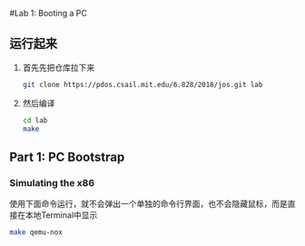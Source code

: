 #Lab 1: Booting a PC

## 运行起来

1. 首先先把仓库拉下来

   ```bash
   git clone https://pdos.csail.mit.edu/6.828/2018/jos.git lab
   ```

2. 然后编译

   ```bash
   cd lab
   make
   ```

## Part 1: PC Bootstrap

### Simulating the x86
使用下面命令运行，就不会弹出一个单独的命令行界面，也不会隐藏鼠标，而是直接在本地Terminal中显示
```bash
make qemu-nox
```

